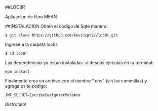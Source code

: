 ##LOC8R

Aplicacion de libro MEAN

##INSTALACION
Obtén el codigo de Sqte manera:

`$ git clone https://github.com/kevinxpt27/loc8r.git`

Ingrese a la carpeta loc8r:

`$ cd loc8r`

Las dependencias ya estan instaladas. si deseas ejecutas  en tu terminal:

`npm install`

Finalmente crea un archivo con el nombre ".env" (sin las commillas) y agrega es te codigo:

`JWT_SECRET=EscribeCualquierPalabra`

Disfrutalo!